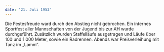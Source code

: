 ```yaml
---
date: '21. Juli 1953'
---
```


Die Festesfreude ward durch den Abstieg nicht gebrochen. Ein internes Sportfest aller Mannschaften von der Jugend bis zur AH wurde durchgeführt. Zusätzlich wurden Staffelläufe ausgetragen und Läufe über 100 und 1.000 Meter, sowie ein Radrennen. Abends war Preisverleihung mit Tanz im „Lamm“.

